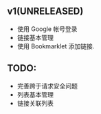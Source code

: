 ## v1(UNRELEASED)

+ 使用 Google 帐号登录
+ 链接基本管理
+ 使用 Bookmarklet 添加链接.

## TODO:

+ 完善跨于请求安全问题
+ 列表基本管理
+ 链接关联列表
